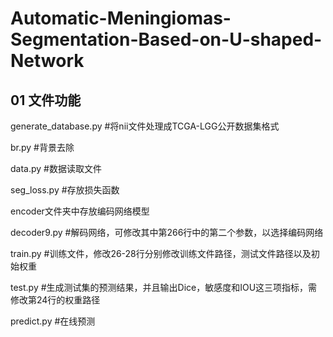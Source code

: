 # Automatic-Meningiomas-Segmentation-Based-on-U-shaped-Network

## 01 文件功能

generate_database.py   #将nii文件处理成TCGA-LGG公开数据集格式

br.py  #背景去除

data.py #数据读取文件

seg_loss.py #存放损失函数

encoder文件夹中存放编码网络模型

decoder9.py #解码网络，可修改其中第266行中的第二个参数，以选择编码网络

train.py #训练文件，修改26-28行分别修改训练文件路径，测试文件路径以及初始权重

test.py #生成测试集的预测结果，并且输出Dice，敏感度和IOU这三项指标，需修改第24行的权重路径

predict.py #在线预测



